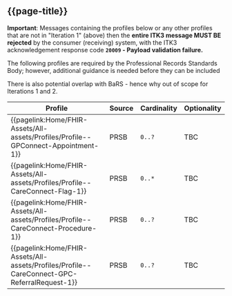 ## {{page-title}}

<div class="nhsd-a-box nhsd-a-box--bg-light-yellow nhsd-!t-margin-bottom-6 nhsd-t-body">
    <b>Important</b>: Messages containing the profiles below or any other profiles that are not in "Iteration 1" (above) then the <b>entire ITK3 message MUST BE rejected</b> by the consumer (receiving) system, with the ITK3 acknowledgement response code <b><code>20009</code> - Payload validation failure.</b>
</div>

The following profiles are required by the Professional Records Standards Body; however, additional guidance is needed before they can be included

There is also potential overlap with BaRS - hence why out of scope for Iterations 1 and 2.

<table data-responsive>
    <thead>
        <tr>
            <th data-no-sort>Profile</th>
            <th data-no-sort>Source</th>
            <th data-no-sort>Cardinality</th>
            <th data-no-sort>Optionality</th>
        </tr>
    </thead>
    <tbody>
        <!-- GPConnect-Appointment-1 -->
        <tr>
            <td class="nhsd-t-body">
                {{pagelink:Home/FHIR-Assets/All-assets/Profiles/Profile--GPConnect-Appointment-1}}
            </td>
            <td><span class="nhsd-a-tag nhsd-a-tag--bg-light-green">PRSB</span></td>
            <td class="nhsd-t-body"><code>0..?</code></td>
            <td class="nhsd-t-body"><span class="mro-circle unknown"></span> TBC</td>
        </tr>
        <!-- CareConnect-Flag-1 -->
        <tr>
            <td class="nhsd-t-body">
                {{pagelink:Home/FHIR-Assets/All-assets/Profiles/Profile--CareConnect-Flag-1}}
            </td>
            <td><span class="nhsd-a-tag nhsd-a-tag--bg-light-green">PRSB</span></td>
            <td class="nhsd-t-body"><code>0..*</code></td>
            <td class="nhsd-t-body"><span class="mro-circle unknown"></span> TBC</td>
        </tr>
        <!-- CareConnect-GPC-Procedure-1 -->
        <tr>
            <td class="nhsd-t-body">
                {{pagelink:Home/FHIR-Assets/All-assets/Profiles/Profile--CareConnect-Procedure-1}}
            </td>
            <td><span class="nhsd-a-tag nhsd-a-tag--bg-light-green">PRSB</span></td>
            <td class="nhsd-t-body"><code>0..?</code></td>
            <td class="nhsd-t-body"><span class="mro-circle unknown"></span> TBC</td>
        </tr>        
        <!-- CareConnect-GPC-ReferralRequest-1 -->
        <tr>
            <td class="nhsd-t-body">
                {{pagelink:Home/FHIR-Assets/All-assets/Profiles/Profile--CareConnect-GPC-ReferralRequest-1}}
            </td>
            <td><span class="nhsd-a-tag nhsd-a-tag--bg-light-green">PRSB</span></td>
            <td class="nhsd-t-body"><code>0..?</code></td>
            <td class="nhsd-t-body"><span class="mro-circle unknown"></span> TBC</td>
        </tr>
    </tbody>
</table>